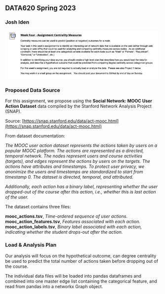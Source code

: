 ## DATA620 Spring 2023  
### Josh Iden

![](https://github.com/josh1den/DATA620-GROUP/blob/main/HW1/IMG/ASSIGNMENT.png)

### Proposed Data Source  

For this assignment, we propose using the **Social Network: MOOC User Action Dataset** data compiled by the Stanford Network Analysis Project (SNAP). 

Source: [https://snap.stanford.edu/data/act-mooc.html](https://snap.stanford.edu/data/act-mooc.html)

From dataset documentation:

*The MOOC user action dataset represents the actions taken by users on a popular MOOC platform. The actions are represented as a directed, temporal network. The nodes represent users and course activities (targets), and edges represent the actions by users on the targets. The actions have attributes and timestamps. To protect user privacy, we anonimize the users and timestamps are standardized to start from timestamp 0. The dataset is directed, temporal, and attributed.*

*Additionally, each action has a binary label, representing whether the user dropped-out of the course after this action, i.e., whether this is last action of the user.*

The dataset contains three files:  

**mooc_actions.tsv**, 	*Time-ordered sequence of user actions.*  
**mooc_action_features.tsv**,  	*Features associated with each action.*  
**mooc_action_labels.tsv**, 	*Binary label associated with each action, indicating whether the student drops-out after the action.*  

### Load & Analysis Plan  

Our analysis will focus on the hypothetical outcome, can degree centrality be used to predict the total number of actions taken before dropping out of the course. 

The individual data files will be loaded into pandas dataframes and combined into one master edge list containing the categorical feature, and read from pandas into a networkx Graph object. 
